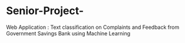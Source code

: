 # Senior-Project-
Web Application : Text classification on Complaints and Feedback from Government Savings Bank using Machine Learning

